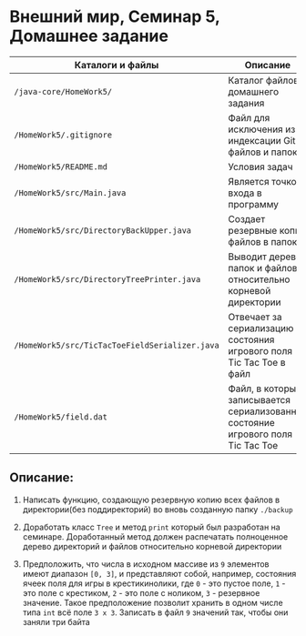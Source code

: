 # Внешний мир, Семинар 5, Домашнее задание

Каталоги и файлы                                         | Описание
---------------------------------------------------------|------------------------------------------------------------------------
`/java-core/HomeWork5/`                                  | Каталог файлов домашнего задания
`/HomeWork5/.gitignore`                                  | Файл для исключения из индексации Git файлов и папок
`/HomeWork5/README.md`                                   | Условия задач
`/HomeWork5/src/Main.java`                               | Является точкой входа в программу
`/HomeWork5/src/DirectoryBackUpper.java`                 | Создает резервные копии файлов в папок
`/HomeWork5/src/DirectoryTreePrinter.java`               | Выводит дерево папок и файлов относительно корневой директории
`/HomeWork5/src/TicTacToeFieldSerializer.java`           | Отвечает за сериализацию состояния игрового поля Tic Tac Toe в файл
`/HomeWork5/field.dat`                                   | Файл, в который записывается сериализованное состояние игрового поля Tic Tac Toe

## Описание:

1. Написать функцию, создающую резервную копию всех файлов в директории(без поддиректорий) во вновь созданную папку `./backup`

2. Доработать класс `Tree` и метод `print` который был разработан на семинаре. Доработанный метод должен распечатать полноценное дерево директорий и файлов относительно корневой директории

3. Предположить, что числа в исходном массиве из `9` элементов имеют диапазон `[0, 3]`, и представляют собой, например, состояния ячеек поля для игры в крестикинолики, где `0` - это пустое поле, `1` - это поле с крестиком, `2` - это поле с ноликом, `3` - резервное значение. Такое предположение позволит хранить в одном числе типа `int` всё поле `3 х 3`. Записать в файл `9` значений так, чтобы они заняли три байта

